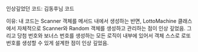 인상깊었던 코드: 김동후님 코드

이유: 내 코드는 Scanner 객체를 메서드 내에서 생성하는 반면, LottoMachine 클래스에서 자체적으로 Scanner와 Random 객체를 생성하고 관리하는 점이 인상 깊었음. 그리고 당첨 번호와 보너스 번호를 생성하는 모든 로직이 내부에 있어서 객체 스스로 로또 번호를 생성할 수 있게 설계한 점이 인상 깊었음. 